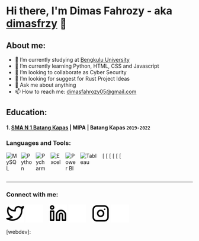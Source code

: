 # Hi there, I'm Dimas Fahrozy - aka [dimasfrzy](https://www.instagram.com/dimaasfah?igsh=Nm0ycWxkM2o0cTV6) 👋
## About me:
- 🔭 I’m currently studying at [Bengkulu University](https://www.unib.ac.id/)
- 🌱 I’m currently learning Python, HTML, CSS and Javascript
- 👯 I’m looking to collaborate as Cyber Security
- 🤔 I’m looking for suggest for Rust Project Ideas
- 💬 Ask me about anything
- 📫 How to reach me: dimasfahrozy05@gmail.com

## Education:

#### 1. [SMA N 1 Batang Kapas](https://sman1batangkapas.sch.id/) | MIPA | Batang Kapas `2019-2022`


### Languages and Tools:

[<img align="left" alt="MySQL" width="30px" src="https://cdn.jsdelivr.net/gh/devicons/devicon/icons/mysql/mysql-original.svg" style="padding-right:10px;" />
[<img align="left" alt="Python" width="30px" src="https://upload.wikimedia.org/wikipedia/commons/thumb/c/c3/Python-logo-notext.svg/110px-Python-logo-notext.svg.png?20100317150552" style="padding-right:10px;" />
[<img align="left" alt="Pycharm" width="30px" src="https://upload.wikimedia.org/wikipedia/commons/thumb/1/1d/PyCharm_Icon.svg/220px-PyCharm_Icon.svg.png" style="padding-right:10px;" />
[<img align="left" alt="Excel" width="30px" src="https://is2-ssl.mzstatic.com/image/thumb/Purple126/v4/a8/fd/5a/a8fd5a84-c6f1-355f-3b9f-6e86598efaa3/XCEL.png/1200x630bb.png" style="padding-right:10px;" />
[<img align="left" alt="Power BI" width="30px" src="https://powerbi.microsoft.com/pictures/application-logos/svg/powerbi.svg" style="padding-right:10px;" />
[<img align="left" alt="Tableau" width="50px" src="https://logos-world.net/wp-content/uploads/2021/10/Tableau-Symbol.png" style="padding-right:10px;" />

<br />
<br />

---
### Connect with me:

[![website](./img/twitter-light.svg)](https://twitter.com/#gh-light-mode-only)
[![website](./img/twitter-dark.svg)](https://twitter.com/#gh-dark-mode-only)
&nbsp;&nbsp;
[![website](./img/linkedin-light.svg)](https://www.linkedin.com/in/#gh-light-mode-only)
[![website](./img/linkedin-dark.svg)](https://www.linkedin.com/in/#gh-dark-mode-only)
&nbsp;&nbsp;
[![website](./img/instagram-light.svg)](https://instagram.com/dimaasfah#gh-light-mode-only)
[![website](./img/instagram-dark.svg)](https://instagram.com/dimaasfah#gh-dark-mode-only)



[webdev]: 
